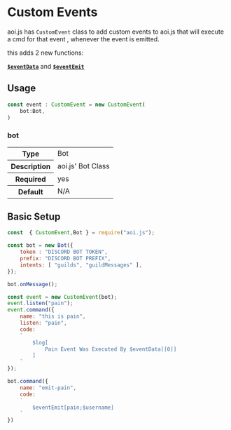 # Custom Events

aoi.js has `CustomEvent` class to add custom events to aoi.js that will execute a cmd for that event , whenever the event is emitted.

this adds 2 new functions:

 [**`$eventData`**](../functions/usdeventdata.md) and [**`$eventEmit`**](../functions/usdeventemit.md)

## Usage

```ts
const event : CustomEvent = new CustomEvent(
    bot:Bot,
)
```

### bot 

<table>
  <tr>
    <th>Type</th>
    <td>Bot</td>
  </tr>
  <tr>
    <th>Description</th>
    <td>aoi.js' Bot Class</td>
  </tr>
    <tr>
    <th>Required</th>
    <td>yes</td>
  </tr>
  <tr>
    <th>Default</th>
    <td>N/A</td>
  </tr>
</table>

## Basic Setup


```javascript
const  { CustomEvent,Bot } = require("aoi.js");

const bot = new Bot({
    token : "DISCORD BOT TOKEN",
    prefix: "DISCORD BOT PREFIX",
    intents: [ "guilds", "guildMessages" ],
});

bot.onMessage();

const event = new CustomEvent(bot);
event.listen("pain");
event.command({
    name: "this is pain",
    listen: "pain",
    code:
    `
        $log[
            Pain Event Was Executed By $eventData[[0]]
        ]
    `
});

bot.command({
    name: "emit-pain",
    code:
    `
        $eventEmit[pain;$username]
    `
})
```


